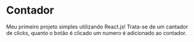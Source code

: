 # Contador

Meu primeiro projeto simples utilizando React.js!
Trata-se de um cantador de clicks, quanto o botão é clicado um numero é adicionado ao contador.
